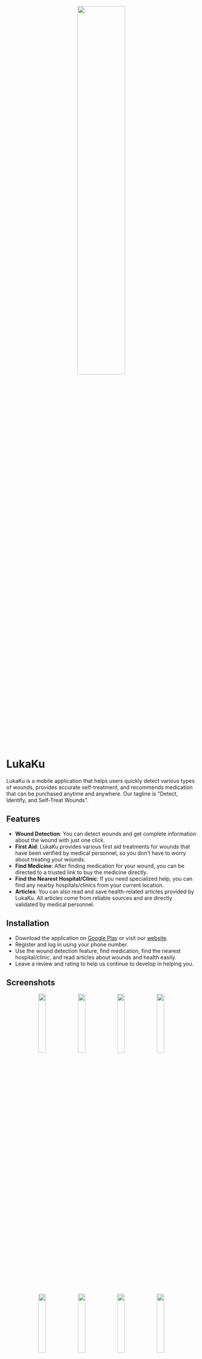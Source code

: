 <p align="center">
  <img src="https://user-images.githubusercontent.com/51723168/219257646-08b82cbb-ae30-4d7f-8efa-bd02697c1dbe.png" width="50%">
</p>


# LukaKu

LukaKu is a mobile application that helps users quickly detect various types of wounds, provides accurate self-treatment, and recommends medication that can be purchased anytime and anywhere. Our tagline is "Detect, Identify, and Self-Treat Wounds".



## Features

- **Wound Detection**: You can detect wounds and get complete information about the wound with just one click.
- **First Aid**: LukaKu provides various first aid treatments for wounds that have been verified by medical personnel, so you don't have to worry about treating your wounds.
- **Find Medicine**: After finding medication for your wound, you can be directed to a trusted link to buy the medicine directly.
- **Find the Nearest Hospital/Clinic**: If you need specialized help, you can find any nearby hospitals/clinics from your current location.
- **Articles**: You can also read and save health-related articles provided by LukaKu. All articles come from reliable sources and are directly validated by medical personnel.



## Installation

- Download the application on [Google Play](https://play.google.com/store/apps/details?id=id.lukaku.app) or visit our [website](https://lukaku.id).
- Register and log in using your phone number.
- Use the wound detection feature, find medication, find the nearest hospital/clinic, and read articles about wounds and health easily.
- Leave a review and rating to help us continue to develop in helping you.


## Screenshots
<p align="center">
   <img src="https://user-images.githubusercontent.com/51723168/219259831-c005fd02-b243-409d-ba91-cedd7e4284c5.png" width="20%">
   <img src="https://user-images.githubusercontent.com/51723168/219259829-bbac41b8-f787-4226-b2b7-724bd4ff7a29.png" width="20%">
   <img src="https://user-images.githubusercontent.com/51723168/219259833-c1f4a357-c867-4c4e-b8a3-8a2830258d0f.png" width="20%">
   <img src="https://user-images.githubusercontent.com/51723168/219259828-9fd33ba0-cd12-4b69-a65d-ceaa94d39d6a.png" width="20%">
</p>

<p align="center">
   <img src="https://user-images.githubusercontent.com/51723168/219259834-edb6044c-e1bb-48b9-88a9-82dd235e2060.png" width="20%">
   <img src="https://user-images.githubusercontent.com/51723168/219259830-7c742e52-e8b6-4231-a167-4e84a6cd7639.png" width="20%">
   <img src="https://user-images.githubusercontent.com/51723168/219259832-2c5d4000-718d-4f57-812f-f9cacafbb7cd.png" width="20%">
   <img src="https://user-images.githubusercontent.com/51723168/219259842-58cfd0ab-97c6-47fe-a1ba-899dc7b1ebf1.png" width="20%">
</p>

<p align="center">
    <img src="https://user-images.githubusercontent.com/51723168/219259854-a32cf72a-4f8f-46e1-a48c-7a9676573432.png" width="20%">
    <img src="https://user-images.githubusercontent.com/51723168/219259867-db3042b3-ba0a-47ef-bcdb-24189a1cee91.png" width="20%">
    <img src="https://user-images.githubusercontent.com/51723168/219259885-c103a53e-04fd-40d0-8816-acdec9de983c.png" width="20%">
    <img src="https://user-images.githubusercontent.com/51723168/219259925-24b375e8-aa9c-4146-9a63-993894df1828.png" width="20%">
</p>


## Demo

To see the LukaKu application demo, please download it [here](https://drive.google.com/file/d/10gIPGGmkLe9pjKNTrX9PrW84AfeL2Km1/view?usp=share_link).


## Support By

This project is supported by the following companies:

- [Kampus Merdeka](https://kampusmerdeka.kemdikbud.go.id/)
- [Bangkit Academy 2022](https://www.linkedin.com/company/bangkit-academy/)
- Google
- GoTo
- Traveloka
- Deeptech.id


# API Reference

We also provide API documentation for developers who are interested in integrating with our application. Visit our [API documentation](https://lukaku-new-ry4hqvvwxq-as.a.run.app/docs#/).


## Optimizations

Login with phone number, OTP authentication, detection using YOLOv5 model.


## Tech Stack

**Client:** Android Studio, Kotlin, Android SDK, XML, Jetpack, Retrofit, Dagger, Glide 

**Server:** Python, Flask, YOLOv5, TensorFlow, Docker, Google Cloud Platform, etc.

## Documentation

To access the LukaKu logo and media, as well as our identity guidelines, visit [this link](https://drive.google.com/drive/folders/1fa8McQ6ih-Lbm8tIljwYoM_9mz7Ycdsr?usp=share_link) and [this link](https://drive.google.com/file/d/1BevHnXDi4U8JkAPDIU1IB29_vNu97sne/view?usp=share_link) respectively. We also provide a LukaKu manual book that you can download and use as a guide in using our application. You can download the manual book from [this link](https://drive.google.com/file/d/1kbBjyC4f-t_eI2LFWgTfgo8ZqeFKaFsf/view?usp=share_link).



## Information

⚡️ Fun fact: The name LukaKu is not inspired by football player Romelu Lukaku Bolingoli, but from a joint agreement where LUKA in LukaKu has the meaning of "(Latest, Universal, Knowledge, Accompany)".


## Roadmap

- Team C22-PS188 Bangkit Capstone Project 2022

- Team C22-PS188 Bangkit Incubation 2022


## Lessons Learned

Lessons learned during the project building process can help identify areas for improvement in future projects. Some possible lessons learned for a project may include:

- **Technical skills**: During the project, you may have learned new technical skills related to the tools, languages, or frameworks used. For example, you may have gained expertise in a new programming language, learned new techniques for using a particular framework, or gained knowledge of cloud services.

- **Project management**: Managing a project can be challenging, especially if it involves multiple team members and stakeholders. You may have learned how to set realistic timelines, identify and mitigate risks, manage team members, and communicate effectively with stakeholders.

- **Problem-solving**: Building a project often involves problem-solving, which can help you develop your analytical and critical thinking skills. You may have encountered technical issues, bugs, or other challenges that required creative solutions.

- **Collaboration**: Working on a project with a team requires effective collaboration, communication, and teamwork. You may have learned how to work with different personalities and skill sets, delegate tasks, and resolve conflicts.

- **Quality assurance**: Building a high-quality project requires thorough testing and quality assurance. You may have learned how to write test cases, perform manual and automated testing, and ensure that the project meets the required quality standards.

- **Business skills**: Depending on the project, you may have gained knowledge of business skills such as market research, user experience design, product management, or customer service.

Challenges during the project building process are also common. Some possible challenges and how to overcome them include:

- **Technical challenges**: Technical challenges can arise when building a project, such as bugs, issues with integrations, or difficulties with the project architecture. To overcome these challenges, you may need to seek out resources such as online forums, documentation, or consult with experts in the relevant fields.

- **Time management**: Time management can be a challenge when building a project, especially if you are working with a team or have competing priorities. To overcome this challenge, it may be helpful to set realistic timelines and milestones, communicate effectively with team members, and be flexible in adjusting the project plan as necessary.

- **Communication**: Communication challenges can arise when working on a project with a team, stakeholders, or clients. To overcome these challenges, you may need to establish clear lines of communication, set expectations for communication frequency and mode, and be responsive and proactive in communicating progress, challenges, and feedback.

- **Resource constraints**: Resource constraints such as limited budget, personnel, or equipment can pose challenges during the project building process. To overcome this challenge, it may be helpful to prioritize essential features and functions, seek out cost-effective solutions, and be creative in finding alternative resources or approaches.

- **Stakeholder management**: Managing stakeholders such as clients, users, or investors can be challenging, especially if they have differing needs or expectations. To overcome this challenge, it may be helpful to establish clear lines of communication, set expectations for involvement and feedback, and be transparent and proactive in communicating progress and addressing concerns.

## Feedback

If you have any feedback, please reach out to us at support@lukaku.id


## FAQ

#### In what form is the service provided?

The service is provided in the form of a mobile application based on Mobile Health (mHealth) with 4 main features.

#### What types of wounds can be detected in this application?

The application can currently detect at least seven types of wounds: Abrasion, Incision, Laceration, Burn, Stab wound, Bruise, and Bunion.


## 🔗 Networking
[![Website](https://img.shields.io/badge/website-41B883?style=for-the-badge&logo=google-chrome&logoColor=white)](https://www.lukaku.id/)
[![linkedin](https://img.shields.io/badge/linkedin-0A66C2?style=for-the-badge&logo=linkedin&logoColor=white)](https://www.linkedin.com/company/LukaKu/)
[![instagram](https://img.shields.io/badge/instagram-E4405F?style=for-the-badge&logo=instagram&logoColor=white)](https://www.instagram.com/lukakuid/)
[![Facebook](https://img.shields.io/badge/facebook-1877F2?style=for-the-badge&logo=facebook&logoColor=white)](https://www.facebook.com/lukakuindonesia)


## Support

For support, email support@lukaku.id or join our  [LinkedIn](https://www.linkedin.com/company/LukaKu/).



## Related

Here are some related projects

- [Mobile Development README](https://github.com/LukaKu-Bangkit2022/LukaKuApp#readme)

- [Mechine Learning README](https://github.com/LukaKu-Bangkit2022/LukaKu-ML#readme)

- [Cloud Computing README](https://github.com/LukaKu-Bangkit2022/LukaKu-cloud#readme)
